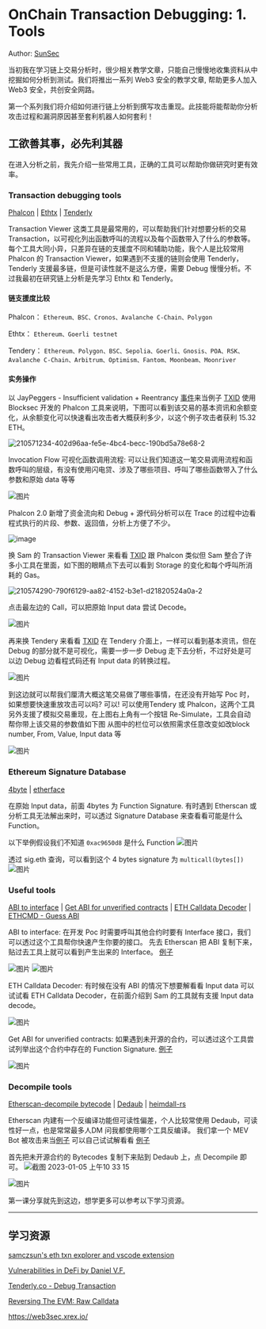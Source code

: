 # OnChain Transaction Debugging: 1. Tools

Author: [SunSec](https://twitter.com/1nf0s3cpt)

当初我在学习链上交易分析时，很少相关教学文章，只能自己慢慢地收集资料从中挖掘如何分析到测试。我们将推出一系列 Web3 安全的教学文章, 帮助更多人加入 Web3 安全，共创安全网路。

第一个系列我们将介绍如何进行链上分析到撰写攻击重现。此技能将能帮助你分析攻击过程和漏洞原因甚至套利机器人如何套利！

## 工欲善其事，必先利其器

在进入分析之前，我先介绍一些常用工具，正确的工具可以帮助你做研究时更有效率。

### Transaction debugging tools

[Phalcon](https://phalcon.blocksec.com/) | [Ethtx](https://ethtx.info/) | [Tenderly](https://dashboard.tenderly.co/explorer)

Transaction Viewer 这类工具是最常用的，可以帮助我们针对想要分析的交易 Transaction，以可视化列出函数呼叫的流程以及每个函数带入了什么的参数等。
每个工具大同小异，只差异在链的支援度不同和辅助功能，我个人是比较常用 Phalcon 的 Transaction Viewer，如果遇到不支援的链则会使用 Tenderly，Tenderly 支援最多链，但是可读性就不是这么方便，需要 Debug 慢慢分析。不过我最初在研究链上分析是先学习 Ethtx 和 Tenderly。

#### 链支援度比较

Phalcon： `Ethereum、BSC、Cronos、Avalanche C-Chain、Polygon`

Ethtx： `Ethereum、Goerli testnet`

Tendery： `Ethereum、Polygon、BSC、Sepolia、Goerli、Gnosis、POA、RSK、Avalanche C-Chain、Arbitrum、Optimism、Fantom、Moonbeam、Moonriver`

#### 实务操作

以 JayPeggers - Insufficient validation + Reentrancy [事件](https://github.com/SunWeb3Sec/DeFiHackLabs/#20221229---jay---insufficient-validation--reentrancy)来当例子 [TXID](https://phalcon.blocksec.com/tx/eth/0xd4fafa1261f6e4f9c8543228a67caf9d02811e4ad3058a2714323964a8db61f6)
使用 Blocksec 开发的 Phalcon 工具来说明，下图可以看到该交易的基本资讯和余额变化，从余额变化可以快速看出攻击者大概获利多少，以这个例子攻击者获利 15.32 ETH。

![210571234-402d96aa-fe5e-4bc4-becc-190bd5a78e68-2](https://user-images.githubusercontent.com/107249780/210686382-cc02cc6a-b8ec-4cb7-ac19-402cd8ff86f6.png)

Invocation Flow 可视化函数调用流程: 可以让我们知道这一笔交易调用流程和函数呼叫的层级，有没有使用闪电贷、涉及了哪些项目、呼叫了哪些函数带入了什么参数和原始 data 等等

![图片](https://user-images.githubusercontent.com/52526645/210572053-eafdf62a-7ebe-4caa-a905-045e792add2b.png)

Phalcon 2.0 新增了资金流向和 Debug + 源代码分析可以在 Trace 的过程中边看程式执行的片段、参数、返回值，分析上方便了不少。

![image](https://user-images.githubusercontent.com/107249780/210821062-d1da8d1a-9615-4f1f-838d-34f27b9c3f41.png)

换 Sam 的 Transaction Viewer 来看看 [TXID](https://tx.eth.samczsun.com/ethereum/0xd4fafa1261f6e4f9c8543228a67caf9d02811e4ad3058a2714323964a8db61f6)
跟 Phalcon 类似但 Sam 整合了许多小工具在里面，如下图的眼睛点下去可以看到 Storage 的变化和每个呼叫所消耗的 Gas。

![210574290-790f6129-aa82-4152-b3e1-d21820524a0a-2](https://user-images.githubusercontent.com/107249780/210686653-f964a682-d2a7-4b49-bafc-c9a2b0fa2c55.png)

点击最左边的 Call，可以把原始 Input data 尝试 Decode。

![图片](https://user-images.githubusercontent.com/52526645/210575619-89c8e8de-e2f9-4243-9646-0661b9483913.png)

再来换 Tendery 来看看 [TXID](https://dashboard.tenderly.co/tx/mainnet/0xd4fafa1261f6e4f9c8543228a67caf9d02811e4ad3058a2714323964a8db61f6)
在 Tendery 介面上，一样可以看到基本资讯，但在 Debug 的部分就不是可视化，需要一步一步 Debug 走下去分析，不过好处是可以边 Debug 边看程式码还有 Input data 的转换过程。

![图片](https://user-images.githubusercontent.com/52526645/210577802-c455545c-80d7-4f35-974a-dadbe59c626e.png)

到这边就可以帮我们厘清大概这笔交易做了哪些事情，在还没有开始写 Poc 时，如果想要快速重放攻击可以吗? 可以! 可以使用Tendery 或 Phalcon，这两个工具另外支援了模拟交易重现，在上图右上角有一个按钮 Re-Simulate，工具会自动帮你带上该交易的参数值如下图
从图中的栏位可以依照需求任意改变如改block number, From, Value, Input data 等

![图片](https://user-images.githubusercontent.com/52526645/210580340-f2abf864-e540-4881-8482-f28030e5e35b.png)

### Ethereum Signature Database

[4byte](https://www.4byte.directory/) | [etherface](https://www.etherface.io/hash)

在原始 Input data，前面 4bytes 为 Function Signature. 有时遇到 Etherscan 或分析工具无法解出来时，可以透过 Signature Database 来查看看可能是什么 Function。

以下举例假设我们不知道 `0xac9650d8` 是什么 Function
![图片](https://user-images.githubusercontent.com/52526645/210582149-61a6d973-b458-432f-b586-250c94c3ae24.png)

透过 sig.eth 查询，可以看到这个 4 bytes signature 为 `multicall(bytes[])`
![图片](https://user-images.githubusercontent.com/52526645/210583416-c31bbe07-fa03-4701-880d-0ae485b171f7.png)

### Useful tools

[ABI to interface](https://gnidan.github.io/abi-to-sol/) | [Get ABI for unverified contracts](https://abi.w1nt3r.xyz/) | [ETH Calldata Decoder](https://apoorvlathey.com/eth-calldata-decoder/) | [ETHCMD - Guess ABI](https://www.ethcmd.com/)

ABI to interface: 在开发 Poc 时需要呼叫其他合约时要有 Interface 接口，我们可以透过这个工具帮你快速产生你要的接口。
先去 Etherscan 把 ABI 复制下来，贴过去工具上就可以看到产生出来的 Interface。
[例子](https://etherscan.io/address/0xb3da8d6da3ede239ccbf576ca0eaa74d86f0e9d3#code)

![图片](https://user-images.githubusercontent.com/52526645/210587442-e7853d8b-0613-426e-8a27-d70c80e2a42d.png)
![图片](https://user-images.githubusercontent.com/52526645/210587682-5fb07a01-2b21-41fa-9ed5-e7f45baa0b3e.png)

ETH Calldata Decoder: 有时候在没有 ABI 的情况下想要解看看 Input data 可以试试看 ETH Calldata Decoder，在前面介绍到 Sam 的工具就有支援 Input data decode。

![图片](https://user-images.githubusercontent.com/52526645/210585761-efd8b6f1-b901-485f-ae66-efaf9c84869c.png)

Get ABI for unverified contracts: 如果遇到未开源的合约，可以透过这个工具尝试列举出这个合约中存在的 Function Signature.
[例子](https://abi.w1nt3r.xyz/mainnet/0xaE9C73fd0Fd237c1c6f66FE009d24ce969e98704)

![图片](https://user-images.githubusercontent.com/52526645/210588945-701b0e22-7390-4539-9d2f-e13479b52824.png)

### Decompile tools

[Etherscan-decompile bytecode](https://etherscan.io/address/0xaE9C73fd0Fd237c1c6f66FE009d24ce969e98704#code) | [Dedaub](https://library.dedaub.com/decompile) | [heimdall-rs](https://github.com/Jon-Becker/heimdall-rs)

Etherscan 内建有一个反编译功能但可读性偏差，个人比较常使用 Dedaub，可读性好一点，也是常常最多人DM 问我都使用哪个工具反编译。
我们拿一个 MEV Bot 被攻击来当[例子](https://twitter.com/1nf0s3cpt/status/1577594615104172033)
可以自己试试解看看 [例子](https://bscscan.com/address/0x64dd59d6c7f09dc05b472ce5cb961b6e10106e1d#code)

首先把未开源合约的 Bytecodes 复制下来贴到 Dedaub 上，点 Decompile 即可。
![截图 2023-01-05 上午10 33 15](https://user-images.githubusercontent.com/107249780/210688395-927c6126-b6c1-4c6d-a0c7-a3fea3db9cdb.png)

![图片](https://user-images.githubusercontent.com/52526645/210591478-6fa928f3-455d-42b5-a1ac-6694f97386c2.png)

第一课分享就先到这边，想学更多可以参考以下学习资源。

---

## 学习资源

[samczsun's eth txn explorer and vscode extension](https://www.youtube.com/watch?v=HXgu239mPBc)

[Vulnerabilities in DeFi by Daniel V.F.](https://www.youtube.com/watch?v=9fcOffCg2ig)

[Tenderly.co - Debug Transaction](https://www.youtube.com/watch?v=90GN9Ut8LhU)

[Reversing The EVM: Raw Calldata](https://degatchi.com/articles/reading-raw-evm-calldata)

https://web3sec.xrex.io/
